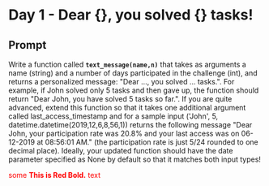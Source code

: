 # Day 1 - Dear {}, you solved {} tasks!

## Prompt

Write a function called **`text_message(name,n)`** that takes as arguments a name (string) and a number of days participated in the challenge (int), and returns a personalized message: "Dear ..., you solved ... tasks.". For example, if John solved only 5 tasks and then gave up, the function should return "Dear John, you have solved 5 tasks so far.".
If you are quite advanced, extend this function so that it takes one additional argument called last_access_timestamp and for a sample input ('John', 5, datetime.datetime(2019,12,6,8,56,1)) returns the following message "Dear John, your participation rate was 20.8% and your last access was on 06-12-2019 at 08:56:01 AM." (the participation rate is just 5/24 rounded to one decimal place). Ideally, your updated function should have the date parameter specified as None by default so that it matches both input types!

<span style="color:red">some **This is Red Bold.** text</span>
